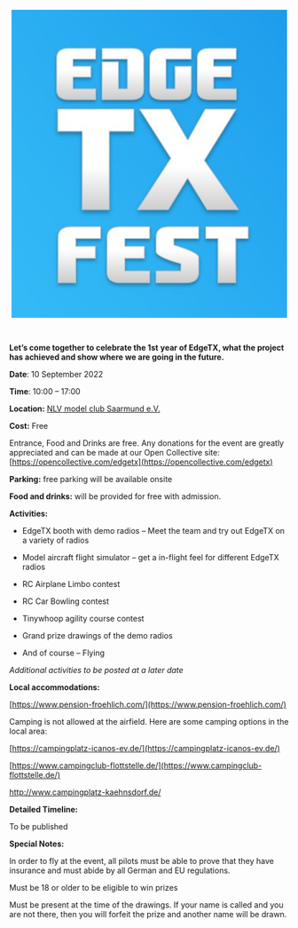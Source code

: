 

<p></p> 


<p align="center">
<a href="https://www.flysky-cn.com/" target="_blank"><img src="https://github.com/EdgeTX/edgetx.github.io/blob/master/images/etxfest.jpg?raw=true" align="center" width="497"></a>
</P>


 <p>&nbsp;</p> 

 
**Let’s come to****gether to celebrate the 1****st** **year of EdgeTX, what the project has achieved and show where we are going in the future.**

**Date**: 10 September 2022

**Time**: 10:00 – 17:00

**Location:** [NLV model club Saarmund e.V.](https://goo.gl/maps/Apm9M4Xu2A2UBwNLA)

**Cost:** Free

Entrance, Food and Drinks are free.  Any donations for the event are greatly appreciated and can be made at our Open Collective site: [https://opencollective.com/edgetx](https://opencollective.com/edgetx)

**Parking:** free parking will be available onsite

**Food and drinks:** will be provided for free with admission.

**Activities:**

- EdgeTX booth with demo radios – Meet the team and try out EdgeTX on a variety of radios

- Model aircraft flight simulator – get a in-flight feel for different EdgeTX radios

- RC Airplane Limbo contest

- RC Car Bowling contest

- Tinywhoop agility course contest

- Grand prize drawings of the demo radios

- And of course – Flying

*Additional activities to be posted at a later date*

**Local accommodations:**

[https://www.pension-froehlich.com/](https://www.pension-froehlich.com/)

Camping is not allowed at the airfield. Here are some camping options in the local area:

[https://campingplatz-icanos-ev.de/](https://campingplatz-icanos-ev.de/)

[https://www.campingclub-flottstelle.de/](https://www.campingclub-flottstelle.de/)

http://www.campingplatz-kaehnsdorf.de/

**Detailed Timeline:**

To be published

**Special Notes:**

In order to fly at the event, all pilots must be able to prove that they have insurance and must abide by all German and EU regulations.

Must be 18 or older to be eligible to win prizes

Must be present at the time of the drawings. If your name is called and you are not there, then you will forfeit the prize and another name will be drawn.